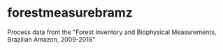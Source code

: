 # forestmeasurebramz
Process data from the "Forest Inventory and Biophysical Measurements, Brazilian Amazon, 2009-2018"
